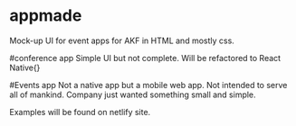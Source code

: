 # appmade
Mock-up UI for event apps for AKF in HTML and mostly css.


#conference app
Simple UI but not complete. Will be refactored to React Native{}


#Events app
Not a native app but a mobile web app. Not intended to serve all of mankind. Company just wanted something small and simple.

Examples will be found on netlify site.
